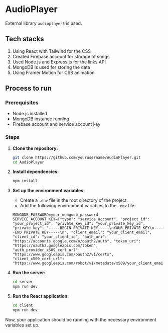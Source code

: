 # AudioPlayer

External library `audioplayer5` is used.

## Tech stacks

1. Using React with Tailwind for the CSS
2. Created Firebase account for storage of songs
3. Used Node.js and Express.js for the links API
4. MongoDB is used for storing the data
5. Using Framer Motion for CSS animation

## Process to run

### Prerequisites

- Node.js installed
- MongoDB instance running
- Firebase account and service account key

### Steps

1. **Clone the repository:**

    ```sh
    git clone https://github.com/yourusername/AudioPlayer.git
    cd AudioPlayer
    ```

2. **Install dependencies:**

    ```sh
    npm install
    ```

3. **Set up the environment variables:**

    - Create a `.env` file in the root directory of the project.
    - Add the following environment variables to the `.env` file:

    ```env
    MONGODB_PASSWORD=your_mongodb_password
    SERVICE_ACCOUNT_KEY={"type": "service_account", "project_id": "your_project_id", "private_key_id": "your_private_key_id", "private_key": "-----BEGIN PRIVATE KEY-----\nYOUR_PRIVATE_KEY\n-----END PRIVATE KEY-----\n", "client_email": "your_client_email", "client_id": "your_client_id", "auth_uri": "https://accounts.google.com/o/oauth2/auth", "token_uri": "https://oauth2.googleapis.com/token", "auth_provider_x509_cert_url": "https://www.googleapis.com/oauth2/v1/certs", "client_x509_cert_url": "https://www.googleapis.com/robot/v1/metadata/x509/your_client_email"}
    ```

4. **Run the server:**

    ```sh
    cd server
    npm run dev
    ```

5. **Run the React application:**

    ```sh
    cd client
    npm run dev
    ```

Now, your application should be running with the necessary environment variables set up.